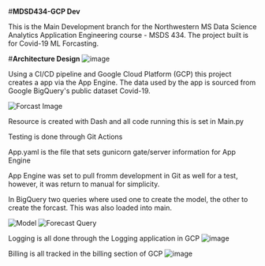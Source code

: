 #**MDSD434-GCP Dev**

This is the Main Development branch for the Northwestern MS Data Science Analytics Application Engineering course - MSDS 434. 
The project built is for Covid-19 ML Forcasting.

#**Architecture Design**
![image](https://user-images.githubusercontent.com/9835157/172215695-4c369b75-40ca-4a11-9593-643571ae6c45.png)

Using a CI/CD pipeline and Google Cloud Platform (GCP) this project creates a app via the App Engine. The data used by the app is sourced from Google BigQuery's public dataset Covid-19.

![Forcast Image](https://user-images.githubusercontent.com/9835157/172074018-aac6c6c5-64f4-42d7-a43c-ee44371ecf97.PNG)

Resource is created with Dash and all code running this is set in Main.py

Testing is done through Git Actions

App.yaml is the file that sets gunicorn gate/server information for App Engine

App Engine was set to pull fromm development in Git as well for a test, however, it was return to manual for simplicity.

In BigQuery two queries where used one to create the model, the other to create the forcast. This was also loaded into main.

![Model](https://user-images.githubusercontent.com/9835157/172074216-40e17fe2-419f-4ba0-80c9-76a661d2791f.PNG)
![Forecast Query](https://user-images.githubusercontent.com/9835157/172074241-3ae9e7d3-117c-4f51-979c-68a5528a013b.PNG)

Logging is all done through the Logging application in GCP
![image](https://user-images.githubusercontent.com/9835157/172076138-53c87f26-014f-453d-9372-b0cb78d58e7c.png)

Billing is all tracked in the billing section of GCP
![image](https://user-images.githubusercontent.com/9835157/172076185-13e01ffe-59ad-4aa4-8b57-f986ebdcd957.png)
